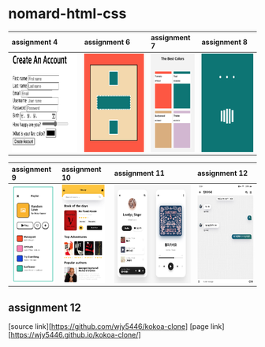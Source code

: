 # nomard-html-css


| assignment 4 | assignment 6 | assignment 7 | assignment 8
| :-- | :-- | :-- | :-- 
| <img src="image/assignment-4.png" height="200" /> | <img src="image/assignment-6.png" height="200" /> | <img src="image/assignment-7.png" height="200" /> | <img src="image/assignment-8.png" height="200" />

| assignment 9 | assignment 10 | assignment 11 | assignment 12
| :-- | :-- | :-- | :-- 
| <img src="image/assignment-9.png" height="200" /> | <img src="image/assignment-10.png" height="200" /> | <img src="image/assignment-11.png" height="200" /> | <img src="image/kokoa-chat.png" height="200" />

## assignment 12

[source link][https://github.com/wjy5446/kokoa-clone]
[page link][https://wjy5446.github.io/kokoa-clone/]
